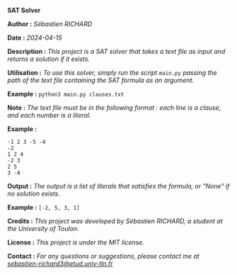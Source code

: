 **SAT Solver**

**Author :** *Sébastien RICHARD*

**Date :** *2024-04-15*

**Description :** *This project is a SAT solver that takes a text file as input and returns a solution if it exists.*

**Utilisation :** *To use this solver, simply run the script `main.py` passing the path of the text file containing the SAT formula as an argument.*

**Example :** `python3 main.py clauses.txt`

**Note :** *The text file must be in the following format : each line is a clause, and each number is a literal.*

**Example :**

    -1 2 3 -5 -4
    -2
    1 2 4
    -2 3
    2 5
    3 -4
    

**Output :** *The output is a list of literals that satisfies the formula, or "None" if no solution exists.*

**Example :**
    ```
    [-2, 5, 3, 1]
    ```

**Credits :** *This project was developed by Sébastien RICHARD, a student at the University of Toulon.*

**License :** *This project is under the MIT license.*

**Contact :** *For any questions or suggestions, please contact me at sebastien-richard3@etud.univ-tln.fr*

